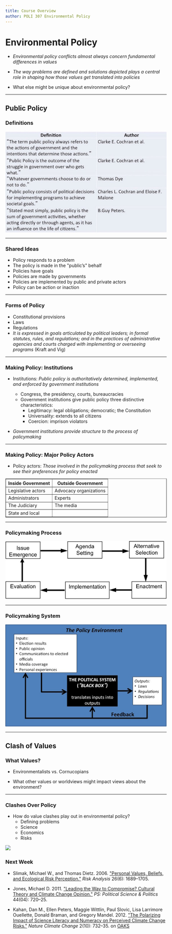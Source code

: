 ```yaml
---
title: Course Overview 
author: POLI 307 Environmental Policy
---
```


# Environmental Policy
<!-- layzer pg 1 -->

* _Environmental policy conflicts almost always concern fundamental differences in values_

* _The way problems are defined and solutions depicted plays a central role in shaping how those values get translated into policies_ 

* What else might be unique about environmental policy? 

---

## Public Policy

### Definitions 

![From _Introduction to the Policy Process_ (Birkland)](policy_defs.jpg)

---

### Shared Ideas 

* Policy responds to a problem 
* The policy is made in the "public’s" behalf
* Policies have goals 
* Policies are made by governments
* Policies are implemented by public and private actors
* Policy can be action or inaction

---

### Forms of Policy

* Constitutional provisions
* Laws 
* Regulations
* _It is expressed in goals articulated by political leaders; in
  formal statutes, rules, and regulations; and in the practices of
  administrative agencies and courts charged with implementing or
  overseeing programs_ (Kraft and Vig)

---

### Making Policy: Institutions 

* Institutions: _Public policy is authoritatively determined, implemented, and
    enforced by government institutions_
    * Congress, the presidency, courts, bureaucracies
    * Government institutions give public policy three distinctive
    characteristics:
        * Legitimacy: legal obligations; democratic; the Constitution
        * Universality: extends to all citizens 
        * Coercion: imprison violators 

* _Government institutions provide structure to the process of policymaking_ 

---

### Making Policy: Major Policy Actors 

* Policy actors: _Those involved in the policymaking process that
  seek to see their preferences for policy enacted_

<center>
<body>
<table border="1">
<tr>
<th>Inside Government</th>
<th>Outside Government</th>
</tr>
<tr>
<td>Legislative actors</td>
<td>Advocacy organizations</td>
</tr>
<tr>
<td>Administrators</td>
<td>Experts</td>
</tr>
<tr>
<td>The Judiciary</td>
<td>The media</td>
</tr>
<tr>
<td>State and local</td>
<td> </td>
</tr>
</table>
</body>
</center>

---

### Policymaking Process

![From _Introduction to the Policy Process_ (Birkland)](stages.jpg)

---

### Policymaking System

![From _Introduction to the Policy Process_ (Birkland)](system.jpg)

---

## Clash of Values

### What Values?

* Environmentalists vs. Cornucopians

* What other values or worldviews might impact views about the environment?

---

### Clashes Over Policy

* How do value clashes play out in environmental policy?
    * Defining problems 
    * Science 
    * Economics 
    * Risks

[![](http://img.youtube.com/vi/TdaZ5zIWB-M/0.jpg)](http://www.youtube.com/watch?v=TdaZ5zIWB-M)

### Next Week

* Slimak, Michael W., and Thomas Dietz. 2006. ["Personal Values, Beliefs, and Ecological Risk Perception."](http://onlinelibrary.wiley.com/doi/10.1111/j.1539-6924.2006.00832.x/full) _Risk Analysis_ 26(6): 1689–1705. 

* Jones, Michael D. 2011. ["Leading the Way to Compromise? Cultural Theory and Climate Change Opinion."](http://dx.doi.org/10.1017/S104909651100134X) _PS: Political Science & Politics_ 44(04): 720–25.

* Kahan, Dan M., Ellen Peters, Maggie Wittlin, Paul Slovic, Lisa Larrimore Ouellette, Donald Braman, and Gregory Mandel. 2012. ["The Polarizing Impact of Science Literacy and Numeracy on Perceived Climate Change Risks."](http://www.nature.com/nclimate/journal/v2/n10/abs/nclimate1547.html) _Nature Climate Change_ 2(10): 732–35. on [OAKS](https://lms.cofc.edu/)




